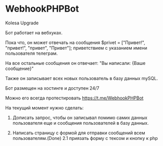 # WebhookPHPBot
Kolesa Upgrade


Бот работает на вебхуках.

Пока что, он может отвечать на сообщения $privet = ["Привет!", "привет!", "привет", "Привет"];
приветствием с указанием имени пользователя телеграм.

На все остальные сообщения он отвечает: "Вы написали: {Ваше сообщение}"

Также он записывает всех новых пользователь в базу данных mySQL.

Бот размещен на хостинге и доступен 24/7

Можно его всегда протестировать https://t.me/WebhookPHPBot

На текущий момент нужно сделать:

1. Дописать запрос, чтобы он записывал помимо самих данных пользователя еще и сообщения пользователей в базу данных.

2. Написать страницу с формой для отправки сообщений всем пользователям.(Done)
2.1 приязать форму с тексом и кнопку к php

